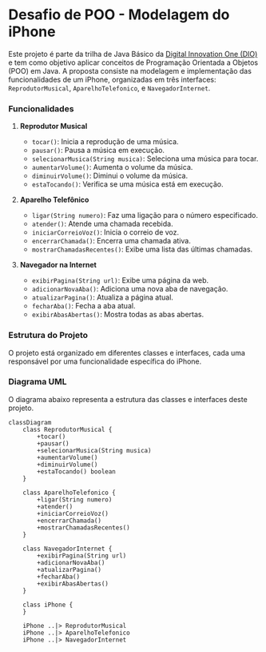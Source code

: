 # Desafio de POO - Modelagem do iPhone

Este projeto é parte da trilha de Java Básico da [Digital Innovation One (DIO)](https://www.dio.me) e tem como objetivo aplicar conceitos de Programação Orientada a Objetos (POO) em Java. A proposta consiste na modelagem e implementação das funcionalidades de um iPhone, organizadas em três interfaces: `ReprodutorMusical`, `AparelhoTelefonico`, e `NavegadorInternet`. 

### Funcionalidades

1. **Reprodutor Musical**
   - `tocar()`: Inicia a reprodução de uma música.
   - `pausar()`: Pausa a música em execução.
   - `selecionarMusica(String musica)`: Seleciona uma música para tocar.
   - `aumentarVolume()`: Aumenta o volume da música.
   - `diminuirVolume()`: Diminui o volume da música.
   - `estaTocando()`: Verifica se uma música está em execução.

2. **Aparelho Telefônico**
   - `ligar(String numero)`: Faz uma ligação para o número especificado.
   - `atender()`: Atende uma chamada recebida.
   - `iniciarCorreioVoz()`: Inicia o correio de voz.
   - `encerrarChamada()`: Encerra uma chamada ativa.
   - `mostrarChamadasRecentes()`: Exibe uma lista das últimas chamadas.

3. **Navegador na Internet**
   - `exibirPagina(String url)`: Exibe uma página da web.
   - `adicionarNovaAba()`: Adiciona uma nova aba de navegação.
   - `atualizarPagina()`: Atualiza a página atual.
   - `fecharAba()`: Fecha a aba atual.
   - `exibirAbasAbertas()`: Mostra todas as abas abertas.

### Estrutura do Projeto

O projeto está organizado em diferentes classes e interfaces, cada uma responsável por uma funcionalidade específica do iPhone.

### Diagrama UML

O diagrama abaixo representa a estrutura das classes e interfaces deste projeto.

```mermaid
classDiagram
    class ReprodutorMusical {
        +tocar()
        +pausar()
        +selecionarMusica(String musica)
        +aumentarVolume()
        +diminuirVolume()
        +estaTocando() boolean
    }

    class AparelhoTelefonico {
        +ligar(String numero)
        +atender()
        +iniciarCorreioVoz()
        +encerrarChamada()
        +mostrarChamadasRecentes()
    }

    class NavegadorInternet {
        +exibirPagina(String url)
        +adicionarNovaAba()
        +atualizarPagina()
        +fecharAba()
        +exibirAbasAbertas()
    }

    class iPhone {
    }

    iPhone ..|> ReprodutorMusical
    iPhone ..|> AparelhoTelefonico
    iPhone ..|> NavegadorInternet
